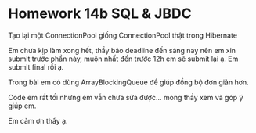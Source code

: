 ﻿# Homework 14b SQL & JBDC
Tạo lại một ConnectionPool giống ConnectionPool thật trong Hibernate

Em chưa kịp làm xong hết, thầy bảo deadline đến sáng nay nên em xin submit trước phần này, muộn nhất đến trước 12h em sẽ submit lại ạ.
Em submit final rồi ạ.

Trong bài em có dùng ArrayBlockingQueue để giúp đồng bộ đơn giản hơn.

Code em rất tối nhưng em vẫn chưa sửa được... mong thầy xem và góp ý giúp em.

Em cảm ơn thầy ạ.

